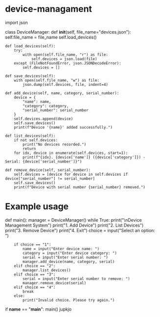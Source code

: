 # device-managament
import json

class DeviceManager:
    def __init__(self, file_name="devices.json"):
        self.file_name = file_name
        self.load_devices()

    def load_devices(self):
        try:
            with open(self.file_name, "r") as file:
                self.devices = json.load(file)
        except (FileNotFoundError, json.JSONDecodeError):
            self.devices = []

    def save_devices(self):
        with open(self.file_name, "w") as file:
            json.dump(self.devices, file, indent=4)

    def add_device(self, name, category, serial_number):
        device = {
            "name": name,
            "category": category,
            "serial_number": serial_number
        }
        self.devices.append(device)
        self.save_devices()
        print(f"Device '{name}' added successfully.")

    def list_devices(self):
        if not self.devices:
            print("No devices recorded.")
            return
        for idx, device in enumerate(self.devices, start=1):
            print(f"{idx}. {device['name']} ({device['category']}) - Serial: {device['serial_number']}")

    def remove_device(self, serial_number):
        self.devices = [device for device in self.devices if device["serial_number"] != serial_number]
        self.save_devices()
        print(f"Device with serial number {serial_number} removed.")

# Example usage
def main():
    manager = DeviceManager()
    while True:
        print("\nDevice Management System")
        print("1. Add Device")
        print("2. List Devices")
        print("3. Remove Device")
        print("4. Exit")
        choice = input("Select an option: ")
        
        if choice == "1":
            name = input("Enter device name: ")
            category = input("Enter device category: ")
            serial = input("Enter serial number: ")
            manager.add_device(name, category, serial)
        elif choice == "2":
            manager.list_devices()
        elif choice == "3":
            serial = input("Enter serial number to remove: ")
            manager.remove_device(serial)
        elif choice == "4":
            break
        else:
            print("Invalid choice. Please try again.")

if __name__ == "__main__":
    main()
jupkjo
